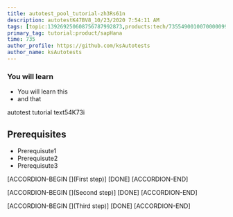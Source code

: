 ```yaml
---
title: autotest_pool_tutorial-zh3Rs61n
description: autotestK47BV8_10/23/2020 7:54:11 AM
tags: [topic:139269250608756787992873,products:tech/73554900100700000996,tutorial:experience/advanced]
primary_tag: tutorial:product/sapHana
time: 735
author_profile: https://github.com/ksAutotests
author_name: ksAutotests
---
```

### You will learn
- You will learn this
- and that

autotest tutorial text54K73i

## Prerequisites
- Prerequisute1
- Prerequisute2
- Prerequisute3

[ACCORDION-BEGIN [](First step)]
[DONE]
[ACCORDION-END]

[ACCORDION-BEGIN [](Second step)]
[DONE]
[ACCORDION-END]

[ACCORDION-BEGIN [](Third step)]
[DONE]
[ACCORDION-END]

